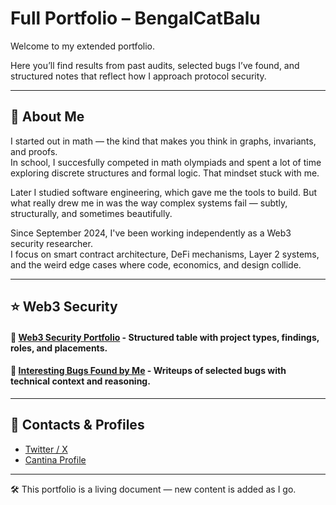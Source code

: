 # Full Portfolio – BengalCatBalu

Welcome to my extended portfolio.

Here you’ll find results from past audits, selected bugs I’ve found, and structured notes that reflect how I approach protocol security.

---

## 👤 About Me

I started out in math — the kind that makes you think in graphs, invariants, and proofs.  
In school, I succesfully competed in math olympiads and spent a lot of time exploring discrete structures and formal logic. That mindset stuck with me.

Later I studied software engineering, which gave me the tools to build. But what really drew me in was the way complex systems fail — subtly, structurally, and sometimes beautifully.

Since September 2024, I've been working independently as a Web3 security researcher.  
I focus on smart contract architecture, DeFi mechanisms, Layer 2 systems, and the weird edge cases where code, economics, and design collide.

---

## ⭐️ Web3 Security

#### 🧾 [Web3 Security Portfolio](./Web3_Security_Portfolio.md) - Structured table with project types, findings, roles, and placements.

#### 🐛 [Interesting Bugs Found by Me](./bugs.md) - Writeups of selected bugs with technical context and reasoning.

---

## 🔗 Contacts & Profiles

- [Twitter / X](https://twitter.com/BengalCatBalu)  
- [Cantina Profile](https://cantina.xyz/researchers/bengalcatbalu)

---

🛠 This portfolio is a living document — new content is added as I go.
